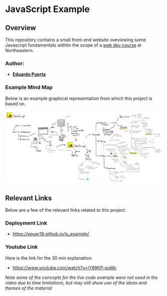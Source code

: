 # JavaScript Example

## Overview
This repository contains a small front-end website oveviewing some Javascript fundamentals withtin the scope of 
a [web dev course](https://johnguerra.co/classes/webDevelopment_fall_2023/) at Northeastern.

### Author:
+ [**Eduardo Puerta**](https://epuer18.github.io/personalWebPage/)

### Example Mind Map 
Below is an example graphical representation from which this project is based on. 

![mind map of Javascript's role in web dev and some Programming Language fundamentals](mid-term.png)

## Relevant Links
Below are a few of the relevant links related to this project. 

### Deployment Link

+ https://epuer18.github.io/js_example/

### Youtube Link

Here is the link for the 30 min explanation:
+  https://www.youtube.com/watch?v=jY89KP-puMc

*Note some of the concepts for the live code example were not used in the video due to time limitations, but may still show use of the ideas and themes of the material*
